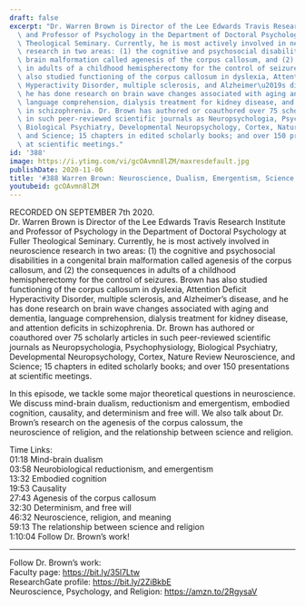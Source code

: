 ```yaml
---
draft: false
excerpt: "Dr. Warren Brown is Director of the Lee Edwards Travis Research Institute\
  \ and Professor of Psychology in the Department of Doctoral Psychology at Fuller\
  \ Theological Seminary. Currently, he is most actively involved in neuroscience\
  \ research in two areas: (1) the cognitive and psychosocial disabilities in a congenital\
  \ brain malformation called agenesis of the corpus callosum, and (2) the consequences\
  \ in adults of a childhood hemispherectomy for the control of seizures. Brown has\
  \ also studied functioning of the corpus callosum in dyslexia, Attention Deficit\
  \ Hyperactivity Disorder, multiple sclerosis, and Alzheimer\u2019s disease, and\
  \ he has done research on brain wave changes associated with aging and dementia,\
  \ language comprehension, dialysis treatment for kidney disease, and attention deficits\
  \ in schizophrenia. Dr. Brown has authored or coauthored over 75 scholarly articles\
  \ in such peer-reviewed scientific journals as Neuropsychologia, Psychophysiology,\
  \ Biological Psychiatry, Developmental Neuropsychology, Cortex, Nature Review Neuroscience,\
  \ and Science; 15 chapters in edited scholarly books; and over 150 presentations\
  \ at scientific meetings."
id: '388'
image: https://i.ytimg.com/vi/gcOAvmn8lZM/maxresdefault.jpg
publishDate: 2020-11-06
title: '#388 Warren Brown: Neuroscience, Dualism, Emergentism, Science and Religion'
youtubeid: gcOAvmn8lZM
---
```

RECORDED ON SEPTEMBER 7th 2020.  
Dr. Warren Brown is Director of the Lee Edwards Travis Research Institute and Professor of Psychology in the Department of Doctoral Psychology at Fuller Theological Seminary. Currently, he is most actively involved in neuroscience research in two areas: (1) the cognitive and psychosocial disabilities in a congenital brain malformation called agenesis of the corpus callosum, and (2) the consequences in adults of a childhood hemispherectomy for the control of seizures. Brown has also studied functioning of the corpus callosum in dyslexia, Attention Deficit Hyperactivity Disorder, multiple sclerosis, and Alzheimer’s disease, and he has done research on brain wave changes associated with aging and dementia, language comprehension, dialysis treatment for kidney disease, and attention deficits in schizophrenia. Dr. Brown has authored or coauthored over 75 scholarly articles in such peer-reviewed scientific journals as Neuropsychologia, Psychophysiology, Biological Psychiatry, Developmental Neuropsychology, Cortex, Nature Review Neuroscience, and Science; 15 chapters in edited scholarly books; and over 150 presentations at scientific meetings.

In this episode, we tackle some major theoretical questions in neuroscience. We discuss mind-brain dualism, reductionism and emergentism, embodied cognition, causality, and determinism and free will. We also talk about Dr. Brown’s research on the agenesis of the corpus calossum, the neuroscience of religion, and the relationship between science and religion.

Time Links:  
01:18  Mind-brain dualism  
03:58  Neurobiological reductionism, and emergentism  
13:32  Embodied cognition  
19:53  Causality  
27:43  Agenesis of the corpus callosum  
32:30  Determinism, and free will  
46:32  Neuroscience, religion, and meaning  
59:13  The relationship between science and religion  
1:10:04  Follow Dr. Brown’s work!

---

Follow Dr. Brown’s work:  
Faculty page: https://bit.ly/35l7Ltw  
ResearchGate profile: https://bit.ly/2ZiBkbE  
Neuroscience, Psychology, and Religion: https://amzn.to/2RgysaV
